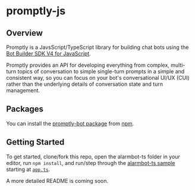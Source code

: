 # promptly-js

## Overview
Promptly is a JavsScript/TypeScript library for building chat bots using the [Bot Builder SDK V4 for JavaScript](https://github.com/Microsoft/botbuilder-js). 

Promptly provides an API for developing everything from complex, multi-turn topics of conversation to simple single-turn prompts in a simple and consistent way, so you can focus on your bot's conversational UI/UX (CUI) rather than the underlying details of conversation state and turn management.

## Packages
You can install the [promptly-bot package](https://www.npmjs.com/package/promptly-bot) from [npm](https://www.npmjs.com/).

## Getting Started
To get started, clone/fork this repo, open the alarmbot-ts folder in your editor, run `npm install`, and run/step through the [alarmbot-ts sample](samples/alarmbot-ts/) starting at [`app.ts`](samples/alarmbot-ts/src/app.ts).

A more detailed README is coming soon.
